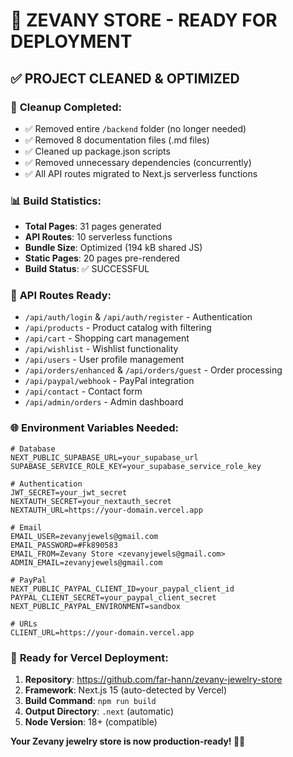 # 🚀 ZEVANY STORE - READY FOR DEPLOYMENT

## ✅ PROJECT CLEANED & OPTIMIZED

### 🧹 **Cleanup Completed:**
- ✅ Removed entire `/backend` folder (no longer needed)
- ✅ Removed 8 documentation files (.md files)
- ✅ Cleaned up package.json scripts
- ✅ Removed unnecessary dependencies (concurrently)
- ✅ All API routes migrated to Next.js serverless functions

### 📊 **Build Statistics:**
- **Total Pages**: 31 pages generated
- **API Routes**: 10 serverless functions
- **Bundle Size**: Optimized (194 kB shared JS)
- **Static Pages**: 20 pages pre-rendered
- **Build Status**: ✅ SUCCESSFUL

### 🔧 **API Routes Ready:**
- `/api/auth/login` & `/api/auth/register` - Authentication
- `/api/products` - Product catalog with filtering
- `/api/cart` - Shopping cart management
- `/api/wishlist` - Wishlist functionality
- `/api/users` - User profile management
- `/api/orders/enhanced` & `/api/orders/guest` - Order processing
- `/api/paypal/webhook` - PayPal integration
- `/api/contact` - Contact form
- `/api/admin/orders` - Admin dashboard

### 🌐 **Environment Variables Needed:**
```env
# Database
NEXT_PUBLIC_SUPABASE_URL=your_supabase_url
SUPABASE_SERVICE_ROLE_KEY=your_supabase_service_role_key

# Authentication
JWT_SECRET=your_jwt_secret
NEXTAUTH_SECRET=your_nextauth_secret
NEXTAUTH_URL=https://your-domain.vercel.app

# Email
EMAIL_USER=zevanyjewels@gmail.com
EMAIL_PASSWORD=#Fk890583
EMAIL_FROM=Zevany Store <zevanyjewels@gmail.com>
ADMIN_EMAIL=zevanyjewels@gmail.com

# PayPal
NEXT_PUBLIC_PAYPAL_CLIENT_ID=your_paypal_client_id
PAYPAL_CLIENT_SECRET=your_paypal_client_secret
NEXT_PUBLIC_PAYPAL_ENVIRONMENT=sandbox

# URLs
CLIENT_URL=https://your-domain.vercel.app
```

### 🎯 **Ready for Vercel Deployment:**
1. **Repository**: https://github.com/far-hann/zevany-jewelry-store
2. **Framework**: Next.js 15 (auto-detected by Vercel)
3. **Build Command**: `npm run build`
4. **Output Directory**: `.next` (automatic)
5. **Node Version**: 18+ (compatible)

**Your Zevany jewelry store is now production-ready! 💎🚀**
